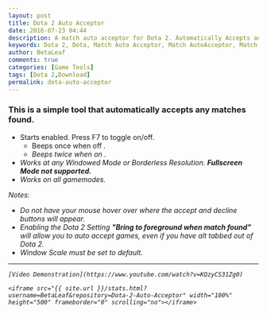 ```yaml
---
layout: post
title: Dota 2 Auto Acceptor
date: 2016-07-23 04:44
description: A match auto acceptor for Dota 2. Automatically Accepts any matches found.
keywords: Dota 2, Dota, Match Auto Acceptor, Match AutoAcceptor, Match, Auto, Acceptor, Dota 2 Match Auto Acceptor, Dota 2 Match AutoAcceptor, Dota Match Auto Acceptor, Dota Match AutoAcceptor, Automatic
author: BetaLeaf
comments: true
categories: [Game Tools]
tags: [Dota 2,Download]
permalink: dota-auto-acceptor
---
```


### This is a simple tool that automatically accepts any matches found.  

  - Starts enabled. Press F7 to toggle on/off.  
    - Beeps once when off <i class="fa fa-toggle-off"/>.  
    - Beeps twice when on <i class="fa fa-toggle-on"/>.  
  - Works at any Windowed Mode or Borderless Resolution. **Fullscreen Mode not supported.**  
  - Works on all gamemodes.  

Notes:  

  - Do not have your mouse hover over where the accept and decline buttons will appear.  
  - Enabling the Dota 2 Setting **"Bring to foreground when match found"** will allow you to auto accept games, even if you have alt tabbed out of Dota 2.  
  - Window Scale must be set to default.  

  ---
  
	[Video Demonstration](https://www.youtube.com/watch?v=KQzyCS31Zg0)  
  
	<iframe src="{{ site.url }}/stats.html?username=BetaLeaf&repository=Dota-2-Auto-Acceptor" width="100%" height="500" frameborder="0" scrolling="no"></iframe>  